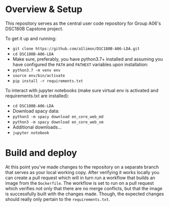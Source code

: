 # Overview & Setup

This repository serves as the central user code repository for Group A06's DSC180B Capstone project.

To get it up and running:
- `git clone https://github.com/a1limon/DSC180B-A06-LDA.git`
- `cd DSC180B-A06-LDA`
- Make sure, preferably, you have python3.7+ installed and assuming you have configured the `PATH` and `PATHEXT` variables upon installation:
- `python3.7 -m venv env`
- `source env/bin/activate`
- `pip install -r requirements.txt`

To interact with jupyter notebooks (make sure virtual env is activated and requirements.txt are installed):
- `cd DSC180B-A06-LDA`
-  Download spacy data: 
-  `python3 -m spacy download en_core_web_md`
-  `python3 -m spacy download en_core_web_sm`
-  Additional downloads...
-  `jupyter notebook`

# Build and deploy

At this point you've made changes to the repository on a separate branch that serves as your local working copy. After verifying it works locally you can create a pull request which will in turn run a workflow that builds an image from the `Dockerfile`. The workflow is set to run on a pull request which verifies not only that there are no merge conflicts, but that the image is successfully built with the changes made. Though, the expected changes should really only pertain to the `requirements.txt`.
